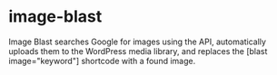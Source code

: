 # image-blast
Image Blast searches Google for images using the API, automatically uploads them to the WordPress media library, and replaces the [blast image="keyword"] shortcode with a found image.

